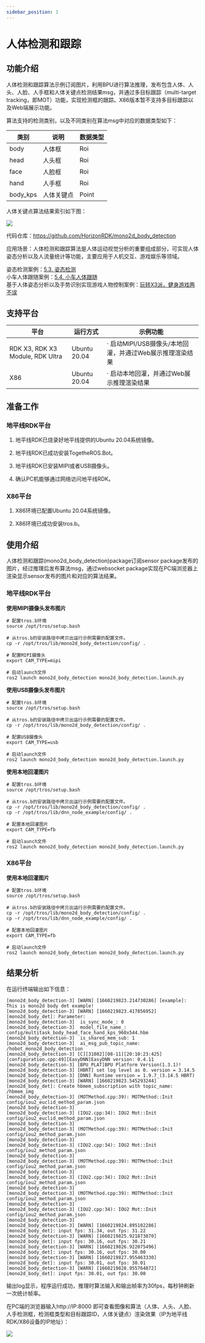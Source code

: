 ```yaml
---
sidebar_position: 1
---
```

# 人体检测和跟踪

## 功能介绍

人体检测和跟踪算法示例订阅图片，利用BPU进行算法推理，发布包含人体、人头、人脸、人手框和人体关键点检测结果msg，并通过多目标跟踪（multi-target tracking，即MOT）功能，实现检测框的跟踪。X86版本暂不支持多目标跟踪以及Web端展示功能。

算法支持的检测类别，以及不同类别在算法msg中对应的数据类型如下：

| 类别     | 说明       | 数据类型 |
| -------- | ---------- | -------- |
| body     | 人体框     | Roi      |
| head     | 人头框     | Roi      |
| face     | 人脸框     | Roi      |
| hand     | 人手框     | Roi      |
| body_kps | 人体关键点 | Point    |

人体关键点算法结果索引如下图：

![](./image/box_adv/kps_index.jpeg)


代码仓库：<https://github.com/HorizonRDK/mono2d_body_detection>

应用场景：人体检测和跟踪算法是人体运动视觉分析的重要组成部分，可实现人体姿态分析以及人流量统计等功能，主要应用于人机交互、游戏娱乐等领域。

姿态检测案例：[5.3. 姿态检测](../apps/fall_detection)    
小车人体跟随案例：[5.4. 小车人体跟随](../apps/car_tracking)  
基于人体姿态分析以及手势识别实现游戏人物控制案例：[玩转X3派，健身游戏两不误](https://developer.horizon.cc/forumDetail/112555512834430487)

## 支持平台

| 平台                             | 运行方式     | 示例功能                                                 |
| -------------------------------- | ------------ | -------------------------------------------------------- |
| RDK X3, RDK X3 Module, RDK Ultra | Ubuntu 20.04 | · 启动MIPI/USB摄像头/本地回灌，并通过Web展示推理渲染结果 |
| X86                              | Ubuntu 20.04 | · 启动本地回灌，并通过Web展示推理渲染结果                |

## 准备工作

### 地平线RDK平台

1. 地平线RDK已烧录好地平线提供的Ubuntu 20.04系统镜像。

2. 地平线RDK已成功安装TogetheROS.Bot。

3. 地平线RDK已安装MIPI或者USB摄像头。

4. 确认PC机能够通过网络访问地平线RDK。

### X86平台

1. X86环境已配置Ubuntu 20.04系统镜像。

2. X86环境已成功安装tros.b。

## 使用介绍

人体检测和跟踪(mono2d_body_detection)package订阅sensor package发布的图片，经过推理后发布算法msg，通过websocket package实现在PC端浏览器上渲染显示sensor发布的图片和对应的算法结果。

### 地平线RDK平台

**使用MIPI摄像头发布图片**

```shell
# 配置tros.b环境
source /opt/tros/setup.bash

# 从tros.b的安装路径中拷贝出运行示例需要的配置文件。
cp -r /opt/tros/lib/mono2d_body_detection/config/ .

# 配置MIPI摄像头
export CAM_TYPE=mipi

# 启动launch文件
ros2 launch mono2d_body_detection mono2d_body_detection.launch.py
```

**使用USB摄像头发布图片**

```shell
# 配置tros.b环境
source /opt/tros/setup.bash

# 从tros.b的安装路径中拷贝出运行示例需要的配置文件。
cp -r /opt/tros/lib/mono2d_body_detection/config/ .

# 配置USB摄像头
export CAM_TYPE=usb

# 启动launch文件
ros2 launch mono2d_body_detection mono2d_body_detection.launch.py
```

**使用本地回灌图片**

```shell
# 配置tros.b环境
source /opt/tros/setup.bash

# 从tros.b的安装路径中拷贝出运行示例需要的配置文件。
cp -r /opt/tros/lib/mono2d_body_detection/config/ .
cp -r /opt/tros/lib/dnn_node_example/config/ .

# 配置本地回灌图片
export CAM_TYPE=fb

# 启动launch文件
ros2 launch mono2d_body_detection mono2d_body_detection.launch.py
```

### X86平台

**使用本地回灌图片**

```shell
# 配置tros.b环境
source /opt/tros/setup.bash

# 从tros.b的安装路径中拷贝出运行示例需要的配置文件。
cp -r /opt/tros/lib/mono2d_body_detection/config/ .
cp -r /opt/tros/lib/dnn_node_example/config/ .

# 配置本地回灌图片
export CAM_TYPE=fb

# 启动launch文件
ros2 launch mono2d_body_detection mono2d_body_detection.launch.py
```

## 结果分析

在运行终端输出如下信息：

```shell
[mono2d_body_detection-3] [WARN] [1660219823.214730286] [example]: This is mono2d body det example!
[mono2d_body_detection-3] [WARN] [1660219823.417856952] [mono2d_body_det]: Parameter:
[mono2d_body_detection-3]  is_sync_mode_: 0
[mono2d_body_detection-3]  model_file_name_: config/multitask_body_head_face_hand_kps_960x544.hbm
[mono2d_body_detection-3]  is_shared_mem_sub: 1
[mono2d_body_detection-3]  ai_msg_pub_topic_name: /hobot_mono2d_body_detection
[mono2d_body_detection-3] [C][31082][08-11][20:10:23:425][configuration.cpp:49][EasyDNN]EasyDNN version: 0.4.11
[mono2d_body_detection-3] [BPU_PLAT]BPU Platform Version(1.3.1)!
[mono2d_body_detection-3] [HBRT] set log level as 0. version = 3.14.5
[mono2d_body_detection-3] [DNN] Runtime version = 1.9.7_(3.14.5 HBRT)
[mono2d_body_detection-3] [WARN] [1660219823.545293244] [mono2d_body_det]: Create hbmem_subscription with topic_name: /hbmem_img
[mono2d_body_detection-3] (MOTMethod.cpp:39): MOTMethod::Init config/iou2_euclid_method_param.json
[mono2d_body_detection-3] 
[mono2d_body_detection-3] (IOU2.cpp:34): IOU2 Mot::Init config/iou2_euclid_method_param.json
[mono2d_body_detection-3] 
[mono2d_body_detection-3] (MOTMethod.cpp:39): MOTMethod::Init config/iou2_method_param.json
[mono2d_body_detection-3] 
[mono2d_body_detection-3] (IOU2.cpp:34): IOU2 Mot::Init config/iou2_method_param.json
[mono2d_body_detection-3] 
[mono2d_body_detection-3] (MOTMethod.cpp:39): MOTMethod::Init config/iou2_method_param.json
[mono2d_body_detection-3] 
[mono2d_body_detection-3] (IOU2.cpp:34): IOU2 Mot::Init config/iou2_method_param.json
[mono2d_body_detection-3] 
[mono2d_body_detection-3] (MOTMethod.cpp:39): MOTMethod::Init config/iou2_method_param.json
[mono2d_body_detection-3] 
[mono2d_body_detection-3] (IOU2.cpp:34): IOU2 Mot::Init config/iou2_method_param.json
[mono2d_body_detection-3] 
[mono2d_body_detection-3] [WARN] [1660219824.895102286] [mono2d_body_det]: input fps: 31.34, out fps: 31.22
[mono2d_body_detection-3] [WARN] [1660219825.921873870] [mono2d_body_det]: input fps: 30.16, out fps: 30.21
[mono2d_body_detection-3] [WARN] [1660219826.922075496] [mono2d_body_det]: input fps: 30.16, out fps: 30.00
[mono2d_body_detection-3] [WARN] [1660219827.955463330] [mono2d_body_det]: input fps: 30.01, out fps: 30.01
[mono2d_body_detection-3] [WARN] [1660219828.955764872] [mono2d_body_det]: input fps: 30.01, out fps: 30.00
```

输出log显示，程序运行成功，推理时算法输入和输出帧率为30fps，每秒钟刷新一次统计帧率。

在PC端的浏览器输入http://IP:8000 即可查看图像和算法（人体、人头、人脸、人手检测框，检测框类型和目标跟踪ID，人体关键点）渲染效果（IP为地平线RDK/X86设备的IP地址）：

![](./image/box_adv/body_render.jpeg)
